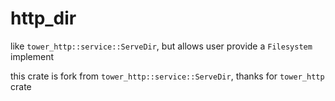 # http_dir

like `tower_http::service::ServeDir`, but allows user provide a `Filesystem` implement

this crate is fork from `tower_http::service::ServeDir`, thanks for `tower_http` crate 
